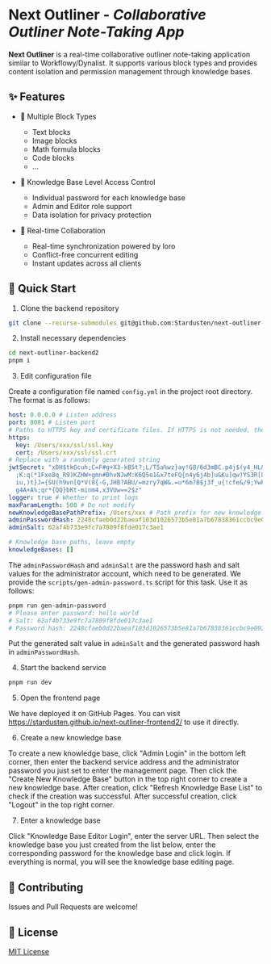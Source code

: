 # Next Outliner - *Collaborative Outliner Note-Taking App*

**Next Outliner** is a real-time collaborative outliner note-taking application similar to Workflowy/Dynalist. It supports various block types and provides content isolation and permission management through knowledge bases.

## ✨ Features

- 📝 Multiple Block Types
  - Text blocks
  - Image blocks
  - Math formula blocks
  - Code blocks
  - ...

- 🔐 Knowledge Base Level Access Control
  - Individual password for each knowledge base
  - Admin and Editor role support
  - Data isolation for privacy protection

- 🔄 Real-time Collaboration
  - Real-time synchronization powered by loro
  - Conflict-free concurrent editing
  - Instant updates across all clients


## 🚀 Quick Start

1. Clone the backend repository

  ```bash
  git clone --recurse-submodules git@github.com:Stardusten/next-outliner-backend2.git
  ```

2. Install necessary dependencies

  ```bash
  cd next-outliner-backend2
  pnpm i
  ```

3. Edit configuration file

  Create a configuration file named `config.yml` in the project root directory. The format is as follows:
  
  ```yml
  host: 0.0.0.0 # Listen address
  port: 8081 # Listen port
  # Paths to HTTPS key and certificate files. If HTTPS is not needed, these can be omitted
  https:
    key: /Users/xxx/ssl/ssl.key
    cert: /Users/xxx/ssl/ssl.crt
  # Replace with a randomly generated string
  jwtSecret: "xDH$tkGcuh;C=F#g+X3-kB5t?;L/T5a%wz}ay!G8/6d3mBC.p4j$(y4_HL&:zhD8(%P\
    ;K:q(*1Fxe8q_R9)KZHW+gmn#BhvNJwM:K6Q5e1&x7teFQ{n4y6j4b]u&Ku]qw)YS3R[8m)&=3@Yq\
    iu,)t}J={SU(h9vn[Q*V(8{-G,JHB?ABU/=mzry7qW&.=u*6m?B$j3f_u{!cfe&/9;YwkNag4ZUBv\
    g4A+A%;qr*{QQ}bKt-minm4,x3VUw==2$z"
  logger: true # Whether to print logs
  maxParamLength: 500 # Do not modify
  newKnowledgeBasePathPrefix: /Users/xxx # Path prefix for new knowledge bases
  adminPasswordHash: 2248cfaeb0d22baeaf103d1026573b5e81a7b67838361ccbc9e09242596d92eddee41cc1341784e072057732cda9f455cf06035a43bcf7df63359cb3a249c591
  adminSalt: 62af4b733e9fc7a7809f8fde017c3ae1
  
  # Knowledge base paths, leave empty
  knowledgeBases: []
  ```
  
  The `adminPasswordHash` and `adminSalt` are the password hash and salt values for the administrator account, which need to be generated.
  We provide the `scripts/gen-admin-password.ts` script for this task. Use it as follows:
  
  ```bash
  pnpm run gen-admin-password
  # Please enter password: hello world
  # Salt: 62af4b733e9fc7a7809f8fde017c3ae1
  # Password hash: 2248cfaeb0d22baeaf103d1026573b5e81a7b67838361ccbc9e09242596d92eddee41cc1341784e072057732cda9f455cf06035a43bcf7df63359cb3a249c591
  ```
  
  Put the generated salt value in `adminSalt` and the generated password hash in `adminPasswordHash`.

4. Start the backend service

  ```bash
  pnpm run dev
  ```

5. Open the frontend page

  We have deployed it on GitHub Pages. You can visit https://stardusten.github.io/next-outliner-frontend2/ to use it directly.

6. Create a new knowledge base

  To create a new knowledge base, click "Admin Login" in the bottom left corner, then enter the backend service address and the administrator password you just set to enter the management page. Then click the "Create New Knowledge Base" button in the top right corner to create a new knowledge base. After creation, click "Refresh Knowledge Base List" to check if the creation was successful. After successful creation, click "Logout" in the top right corner.

7. Enter a knowledge base

  Click "Knowledge Base Editor Login", enter the server URL. Then select the knowledge base you just created from the list below, enter the corresponding password for the knowledge base and click login. If everything is normal, you will see the knowledge base editing page.

## 🤝 Contributing

Issues and Pull Requests are welcome!

## 📄 License

[MIT License](LICENSE)
